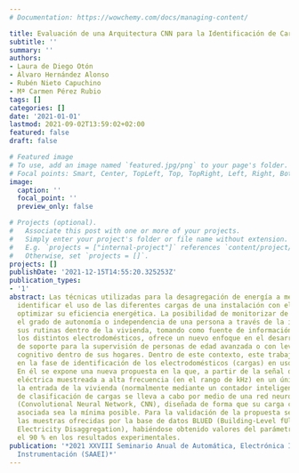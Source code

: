 ```yaml
---
# Documentation: https://wowchemy.com/docs/managing-content/

title: Evaluación de una Arquitectura CNN para la Identificación de Cargas en NILM
subtitle: ''
summary: ''
authors:
- Laura de Diego Otón
- Álvaro Hernández Alonso
- Rubén Nieto Capuchino
- Mª Carmen Pérez Rubio
tags: []
categories: []
date: '2021-01-01'
lastmod: 2021-09-02T13:59:02+02:00
featured: false
draft: false

# Featured image
# To use, add an image named `featured.jpg/png` to your page's folder.
# Focal points: Smart, Center, TopLeft, Top, TopRight, Left, Right, BottomLeft, Bottom, BottomRight.
image:
  caption: ''
  focal_point: ''
  preview_only: false

# Projects (optional).
#   Associate this post with one or more of your projects.
#   Simply enter your project's folder or file name without extension.
#   E.g. `projects = ["internal-project"]` references `content/project/deep-learning/index.md`.
#   Otherwise, set `projects = []`.
projects: []
publishDate: '2021-12-15T14:55:20.325253Z'
publication_types:
- '1'
abstract: Las técnicas utilizadas para la desagregación de energía a menudo buscan
  identificar el uso de las diferentes cargas de una instalación con el objetivo de
  optimizar su eficiencia energética. La posibilidad de monitorizar de forma no intrusiva
  el grado de autonomía o independencia de una persona a través de la inferencia de
  sus rutinas dentro de la vivienda, tomando como fuente de información el uso de
  los distintos electrodomésticos, ofrece un nuevo enfoque en el desarrollo de herramientas
  de soporte para la supervisión de personas de edad avanzada o con leve deterioro
  cognitivo dentro de sus hogares. Dentro de este contexto, este trabajo se centra
  en la fase de identificación de los electrodomésticos (cargas) en uso de la vivienda.
  En él se expone una nueva propuesta en la que, a partir de la señal de corriente
  eléctrica muestreada a alta frecuencia (en el rango de kHz) en un único punto a
  la entrada de la vivienda (normalmente mediante un contador inteligente), el proceso
  de clasificación de cargas se lleva a cabo por medio de una red neuronal convolucional
  (Convolutional Neural Network, CNN), diseñada de forma que su carga computacional
  asociada sea la mínima posible. Para la validación de la propuesta se han utilizado
  las muestras ofrecidas por la base de datos BLUED (Building-Level fUlly labeled
  Electricity Disaggregation), habiéndose obtenido valores del parámetro F1 que alcanzan
  el 90 % en los resultados experimentales.
publication: '*2021 XXVIII Seminario Anual de Automática, Electrónica Industrial e
  Instrumentación (SAAEI)*'
---
```

